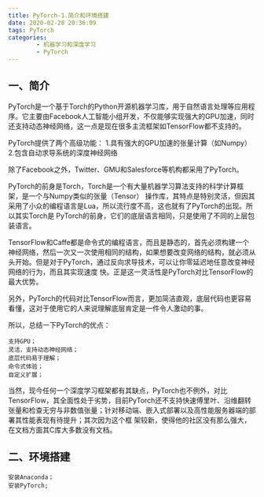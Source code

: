 ```yaml
---
title: PyTorch-1.简介和环境搭建
date: 2020-02-28 20:36:09
tags: PyTorch
categories:
        - 机器学习和深度学习
        - PyTorch
---
```

## 一、简介
PyTorch是一个基于Torch的Python开源机器学习库，用于自然语言处理等应用程序。它主要由Facebook人工智能小组开发，不仅能够实现强大的GPU加速，同时还支持动态神经网络，这一点是现在很多主流框架如TensorFlow都不支持的。 

PyTorch提供了两个高级功能： 
    1.具有强大的GPU加速的张量计算（如Numpy） 
    2.包含自动求导系统的深度神经网络 

除了Facebook之外，Twitter、GMU和Salesforce等机构都采用了PyTorch。

PyTorch的前身是Torch，Torch是一个有大量机器学习算法支持的科学计算框架，是一个与Numpy类似的张量（Tensor） 操作库，其特点是特别灵活，但因其采用了小众的编程语言是Lua，所以流行度不高，这也就有了PyTorch的出现。所以其实Torch是 PyTorch的前身，它们的底层语言相同，只是使用了不同的上层包装语言。

TensorFlow和Caffe都是命令式的编程语言，而且是静态的，首先必须构建一个神经网络，然后一次又一次使用相同的结构，如果想要改变网络的结构，就必须从头开始。但是对于PyTorch，通过反向求导技术，可以让你零延迟地任意改变神经网络的行为，而且其实现速度 快。正是这一灵活性是PyTorch对比TensorFlow的最大优势。

另外，PyTorch的代码对比TensorFlow而言，更加简洁直观，底层代码也更容易看懂，这对于使用它的人来说理解底层肯定是一件令人激动的事。

所以，总结一下PyTorch的优点： 

    支持GPU；
    灵活，支持动态神经网络；
    底层代码易于理解；
    命令式体验；
    自定义扩展；

当然，现今任何一个深度学习框架都有其缺点，PyTorch也不例外，对比TensorFlow，其全面性处于劣势，目前PyTorch还不支持快速傅里叶、沿维翻转张量和检查无穷与非数值张量；针对移动端、嵌入式部署以及高性能服务器端的部署其性能表现有待提升；其次因为这个框 架较新，使得他的社区没有那么强大，在文档方面其C库大多数没有文档。

## 二、环境搭建
    安装Anaconda；
    安装PyTorch;


